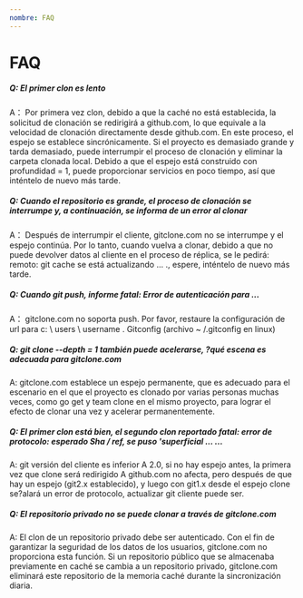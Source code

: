 ```yaml
---
nombre: FAQ
---
```


# FAQ

##### Q: El primer clon es lento

A： Por primera vez clon, debido a que la caché no está establecida, la solicitud de clonación se redirigirá a github.com, lo que equivale a la velocidad de clonación directamente desde github.com. En este proceso, el espejo se establece sincrónicamente. Si el proyecto es demasiado grande y tarda demasiado, puede interrumpir el proceso de clonación y eliminar la carpeta clonada local. Debido a que el espejo está construido con profundidad = 1, puede proporcionar servicios en poco tiempo, así que inténtelo de nuevo más tarde.


##### Q: Cuando el repositorio es grande, el proceso de clonación se interrumpe y, a continuación, se informa de un error al clonar

A： Después de interrumpir el cliente, gitclone.com no se interrumpe y el espejo continúa. Por lo tanto, cuando vuelva a clonar, debido a que no puede devolver datos al cliente en el proceso de réplica, se le pedirá: remoto: git cache se está actualizando ... ., espere, inténtelo de nuevo más tarde.

##### Q: Cuando git push, informe fatal: Error de autenticación para ...

A： gitclone.com no soporta push. Por favor, restaure la configuración de url para c: \ users \ username \. Gitconfig (archivo ~ /.gitconfig en linux)

##### Q: git clone --depth = 1 también puede acelerarse, ?qué escena es adecuada para gitclone.com

A: gitclone.com establece un espejo permanente, que es adecuado para el escenario en el que el proyecto es clonado por varias personas muchas veces, como go get y team clone en el mismo proyecto, para lograr el efecto de clonar una vez y acelerar permanentemente.

##### Q: El primer clon está bien, el segundo clon reportado fatal: error de protocolo: esperado Sha / ref, se puso 'superficial ... ...

A: git versión del cliente es inferior A 2.0, si no hay espejo antes, la primera vez que clone será redirigido A github.com no afecta, pero después de que hay un espejo (git2.x establecido), y luego con git1.x desde el espejo clone se?alará un error de protocolo, actualizar git cliente puede ser.

##### Q: El repositorio privado no se puede clonar a través de gitclone.com

A: El clon de un repositorio privado debe ser autenticado. Con el fin de garantizar la seguridad de los datos de los usuarios, gitclone.com no proporciona esta función. Si un repositorio público que se almacenaba previamente en caché se cambia a un repositorio privado, gitclone.com eliminará este repositorio de la memoria caché durante la sincronización diaria.